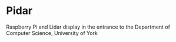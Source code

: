 # Pidar
Raspberry Pi and Lidar display in the entrance to the Department of Computer Science, University of York